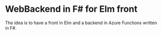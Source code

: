 # WebBackend in F# for Elm front
The idea is to have a front in Elm and a backend in Azure Functions written in F#.